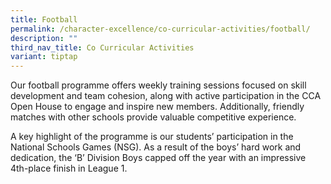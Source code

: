 ```yaml
---
title: Football
permalink: /character-excellence/co-curricular-activities/football/
description: ""
third_nav_title: Co Curricular Activities
variant: tiptap
---
```

<p>Our football programme offers weekly training sessions focused on skill
development and team cohesion, along with active participation in the CCA
Open House to engage and inspire new members. Additionally, friendly matches
with other schools provide valuable competitive experience.&nbsp;</p>
<p>A key highlight of the programme is our students’ participation in the
National Schools Games (NSG). As a result of the boys’ hard work and dedication,
the ‘B’ Division Boys capped off the year with an impressive 4th-place
finish in League 1.</p>
<p>
<br>
</p>